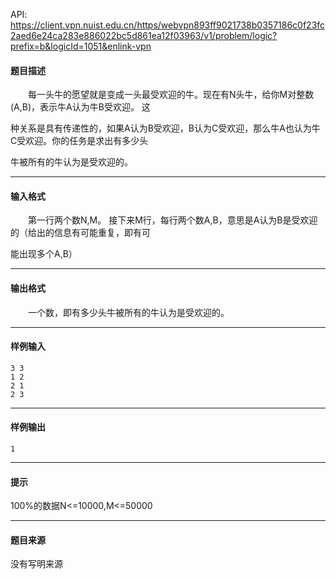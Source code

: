 API: https://client.vpn.nuist.edu.cn/https/webvpn893ff9021738b0357186c0f23fc2aed6e24ca283e886022bc5d861ea12f03963/v1/problem/logic?prefix=b&logicId=1051&enlink-vpn

#### 题目描述

　　每一头牛的愿望就是变成一头最受欢迎的牛。现在有N头牛，给你M对整数(A,B)，表示牛A认为牛B受欢迎。 这

种关系是具有传递性的，如果A认为B受欢迎，B认为C受欢迎，那么牛A也认为牛C受欢迎。你的任务是求出有多少头

牛被所有的牛认为是受欢迎的。

---

#### 输入格式

　　第一行两个数N,M。 接下来M行，每行两个数A,B，意思是A认为B是受欢迎的（给出的信息有可能重复，即有可

能出现多个A,B）

---

#### 输出格式

　　一个数，即有多少头牛被所有的牛认为是受欢迎的。

---

#### 样例输入
```
3 3
1 2
2 1
2 3
```

---

#### 样例输出
```
1
```

---

#### 提示

100%的数据N<=10000,M<=50000

---

#### 题目来源

没有写明来源